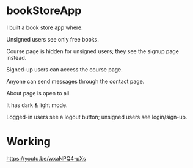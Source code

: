 # bookStoreApp
I built a book store app where:

Unsigned users see only free books.

Course page is hidden for unsigned users; they see the signup page instead.

Signed-up users can access the course page.

Anyone can send messages through the contact page.

About page is open to all.

It has dark & light mode.

Logged-in users see a logout button; unsigned users see login/sign-up.

# Working 

https://youtu.be/wxaNPQ4-pXs
